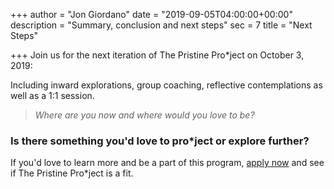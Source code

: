 +++
author = "Jon Giordano"
date = "2019-09-05T04:00:00+00:00"
description = "Summary, conclusion and next steps"
sec = 7
title = "Next Steps"

+++
Join us for the next iteration of The Pristine Pro*ject on October 3, 2019:

Including inward explorations, group coaching, reflective contemplations as well as a 1:1 session.

> _Where are you now and where would you love to be?_

### Is there something you'd love to pro*ject or explore further?

If you'd love to learn more and be a part of this program, [apply now](https://forms.gle/2VDuMcgG4oySLSi17 "Apply Now") and see if The Pristine Pro*ject is a fit.